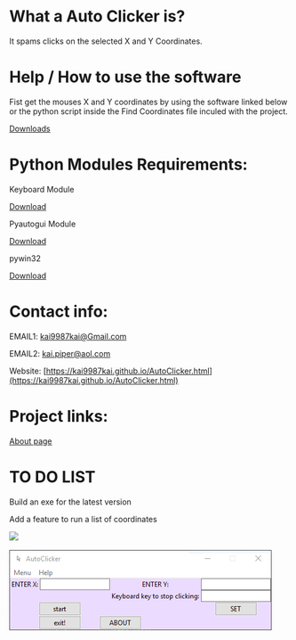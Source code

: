 # What a Auto Clicker is?
It spams clicks on the selected X and Y Coordinates.

# Help / How to use the software
Fist get the mouses X and Y coordinates by using the software linked below or the python script inside the Find Coordinates file inculed with the project.

[Downloads](http://www.adminsehow.com/wp-content/uploads/2012/03/MousePos.exe)

# Python Modules Requirements:

Keyboard Module

[Download](https://pypi.org/project/keyboard/#files)

Pyautogui Module

[Download](https://pypi.org/project/PyAutoGUI/)

pywin32

[Download](https://pypi.org/project/pywin32/)

# Contact info:

EMAIL1: kai9987kai@Gmail.com

EMAIL2: kai.piper@aol.com

Website: [https://kai9987kai.github.io/AutoClicker.html](https://kai9987kai.github.io/AutoClicker.html)


# Project links:
 
  [About page](https://kai9987kai.github.io/AutoClicker.html)
  
# TO DO LIST
Build an exe for the latest version 

Add a feature to run a list of coordinates

![](https://kai9987kai.github.io/new.PNG)

![](https://raw.githubusercontent.com/kai9987kai/kai9987kai.github.io/master/Capture11.PNG)
